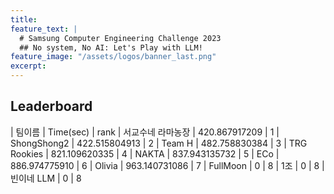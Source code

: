```yaml
---
title:
feature_text: |
  # Samsung Computer Engineering Challenge 2023
  ## No system, No AI: Let's Play with LLM!
feature_image: "/assets/logos/banner_last.png"
excerpt:
---
```

## Leaderboard

| 팀이름                | Time(sec)               |   rank 
| 서교수네 라마농장         | 420.867917209
      |      1
| ShongShong2           | 422.515804913           |     2
| Team H                | 482.758830384           |     3
| TRG Rookies           | 821.109620335            |     4
| NAKTA                 | 837.943135732
        |     5
| ECo                   | 886.974775910            |     6
| Olivia                | 963.140731086            |     7
| FullMoon              | 0                       |     8
| 1조                   | 0                       |     8
| 빈이네 LLM            | 0                       |     8
